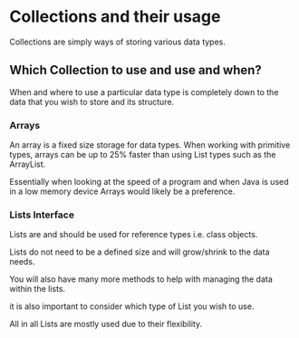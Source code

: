 # Collections and their usage

Collections are simply ways of storing various data types.

## Which Collection to use and use and when?
When and where to use a particular data type is completely down to the data that you wish to store and its structure.

### Arrays

An array is a fixed size storage for data types. When working with primitive types, arrays can be up to 25% faster than using List types such as the ArrayList.

Essentially when looking at the speed of a program and when Java is used in a low memory device Arrays would likely be a preference.

### Lists Interface
Lists are and should be used for reference types i.e. class objects.

Lists do not need to be a defined size and will grow/shrink to the data needs. 

You will also have many more methods to help with managing the data within the lists.

it is also important to consider which type of List you wish to use.

All in all Lists are mostly used due to their flexibility.


